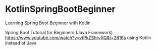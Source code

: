 # KotlinSpringBootBeginner
Learning Spring Boot Beginner with Kotlin

Spring Boot Tutorial for Beginners (Java Framework)
https://www.youtube.com/watch?v=vtPkZShrvXQ&t=2616s
using Kotlin instead of Java

